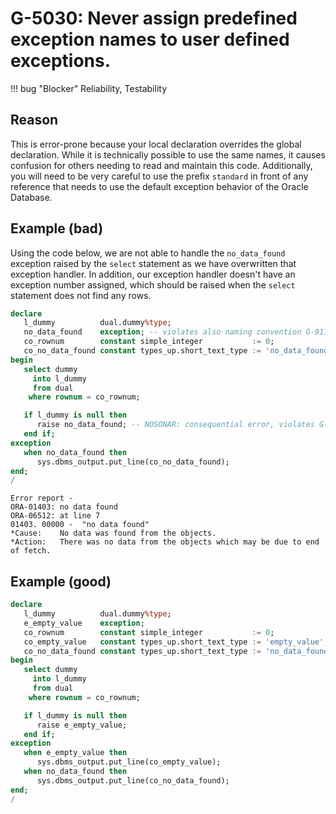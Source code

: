 # G-5030: Never assign predefined exception names to user defined exceptions.

!!! bug "Blocker"
    Reliability, Testability

## Reason

This is error-prone because your local declaration overrides the global declaration. While it is technically possible to use the same names, it causes confusion for others needing to read and maintain this code. Additionally, you will need to be very careful to use the prefix `standard` in front of any reference that needs to use the default exception behavior of the Oracle Database.

## Example (bad)

Using the code below, we are not able to handle the `no_data_found` exception raised by the `select` statement as we have overwritten that exception handler. In addition, our exception handler doesn't have an exception number assigned, which should be raised when the `select` statement does not find any rows.

``` sql hl_lines="3 13"
declare
   l_dummy          dual.dummy%type;
   no_data_found    exception; -- violates also naming convention G-9113
   co_rownum        constant simple_integer           := 0;
   co_no_data_found constant types_up.short_text_type := 'no_data_found';
begin
   select dummy
     into l_dummy
     from dual
    where rownum = co_rownum;

   if l_dummy is null then
      raise no_data_found; -- NOSONAR: consequential error, violates G-5070
   end if;
exception
   when no_data_found then
      sys.dbms_output.put_line(co_no_data_found);
end;
/
```
```
Error report -
ORA-01403: no data found
ORA-06512: at line 7
01403. 00000 -  "no data found"
*Cause:    No data was found from the objects.
*Action:   There was no data from the objects which may be due to end of fetch.
```

## Example (good)

``` sql hl_lines="3 14"
declare
   l_dummy          dual.dummy%type;
   e_empty_value    exception;
   co_rownum        constant simple_integer           := 0;
   co_empty_value   constant types_up.short_text_type := 'empty_value';
   co_no_data_found constant types_up.short_text_type := 'no_data_found';
begin
   select dummy
     into l_dummy
     from dual
    where rownum = co_rownum;

   if l_dummy is null then
      raise e_empty_value;
   end if;
exception
   when e_empty_value then
      sys.dbms_output.put_line(co_empty_value);
   when no_data_found then
      sys.dbms_output.put_line(co_no_data_found);
end;
/
```